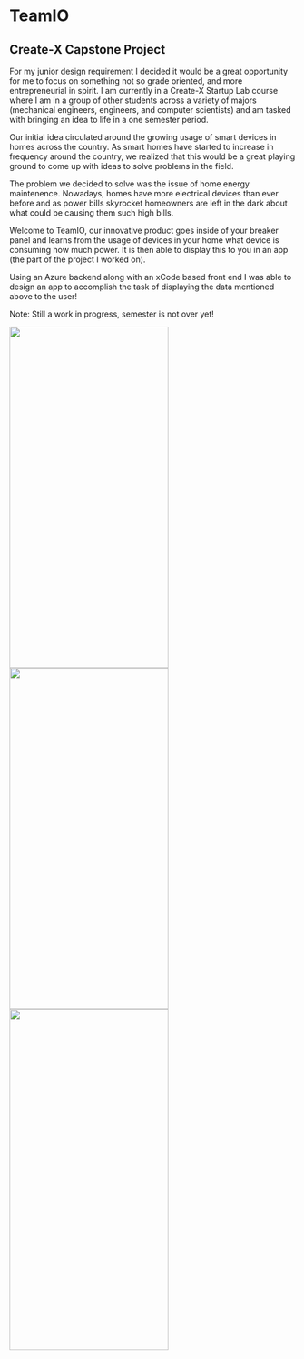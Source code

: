 # TeamIO
## Create-X Capstone Project

For my junior design requirement I decided it would be a great opportunity for me to focus on something not so grade oriented, and more entrepreneurial in spirit. I am currently in a Create-X Startup Lab course where I am in a group of other students across a variety of majors (mechanical engineers, engineers, and computer scientists) and am tasked with bringing an idea to life in a one semester period. 

Our initial idea circulated around the growing usage of smart devices in homes across the country. As smart homes have started to increase in frequency around the country, we realized that this would be a great playing ground to come up with ideas to solve problems in the field.

The problem we decided to solve was the issue of home energy maintenence. Nowadays, homes have more electrical devices than ever before and as power bills skyrocket homeowners are left in the dark about what could be causing them such high bills. 

Welcome to TeamIO, our innovative product goes inside of your breaker panel and learns from the usage of devices in your home what device is consuming how much power. It is then able to display this to you in an app (the part of the project I worked on).

Using an Azure backend along with an xCode based front end I was able to design an app to accomplish the task of displaying the data mentioned above to the user!

Note: Still a work in progress, semester is not over yet!

<img src="https://github.com/thearijain/MixIt/blob/master/ReadMePictures/home-cx%207.59.18%20PM.png" width="280" height="600" img align="left">
<img src="https://media.giphy.com/media/Y1wUJdoH62pOZ6E4N7/giphy.gif" width="280" height="600" img align="left">
<img src="https://media.giphy.com/media/Y1wUJdoH62pOZ6E4N7/giphy.gif" width="280" height="600" img align="left">



